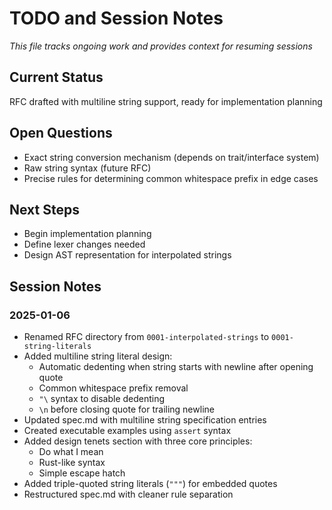 # TODO and Session Notes

*This file tracks ongoing work and provides context for resuming sessions*

## Current Status
RFC drafted with multiline string support, ready for implementation planning

## Open Questions
- Exact string conversion mechanism (depends on trait/interface system)
- Raw string syntax (future RFC)
- Precise rules for determining common whitespace prefix in edge cases

## Next Steps
- Begin implementation planning
- Define lexer changes needed
- Design AST representation for interpolated strings

## Session Notes

### 2025-01-06
- Renamed RFC directory from `0001-interpolated-strings` to `0001-string-literals`
- Added multiline string literal design:
  - Automatic dedenting when string starts with newline after opening quote
  - Common whitespace prefix removal
  - `"\` syntax to disable dedenting
  - `\n` before closing quote for trailing newline
- Updated spec.md with multiline string specification entries
- Created executable examples using `assert` syntax
- Added design tenets section with three core principles:
  - Do what I mean
  - Rust-like syntax
  - Simple escape hatch
- Added triple-quoted string literals (`"""`) for embedded quotes
- Restructured spec.md with cleaner rule separation